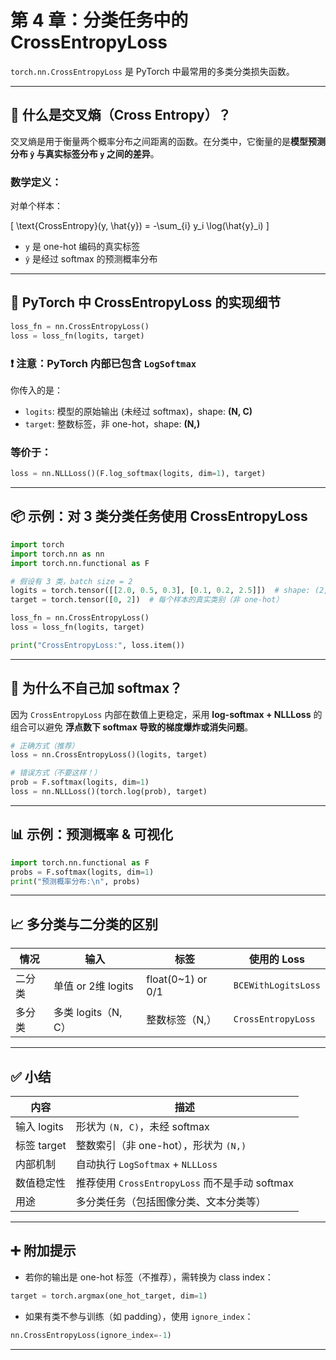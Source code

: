# 第 4 章：分类任务中的 CrossEntropyLoss

`torch.nn.CrossEntropyLoss` 是 PyTorch 中最常用的多类分类损失函数。

---

## 🤔 什么是交叉熵（Cross Entropy）？

交叉熵是用于衡量两个概率分布之间距离的函数。在分类中，它衡量的是**模型预测分布 `ŷ` 与真实标签分布 `y` 之间的差异**。

### 数学定义：

对单个样本：

\[
\text{CrossEntropy}(y, \hat{y}) = -\sum_{i} y_i \log(\hat{y}_i)
\]

- `y` 是 one-hot 编码的真实标签
- `ŷ` 是经过 softmax 的预测概率分布

---

## 🧮 PyTorch 中 CrossEntropyLoss 的实现细节

```python
loss_fn = nn.CrossEntropyLoss()
loss = loss_fn(logits, target)
````

### ❗ 注意：PyTorch 内部已包含 `LogSoftmax`

你传入的是：

* `logits`: 模型的原始输出 (未经过 softmax)，shape: **(N, C)**
* `target`: 整数标签，非 one-hot，shape: **(N,)**

### 等价于：

```python
loss = nn.NLLLoss()(F.log_softmax(logits, dim=1), target)
```

---

## 📦 示例：对 3 类分类任务使用 CrossEntropyLoss

```python
import torch
import torch.nn as nn
import torch.nn.functional as F

# 假设有 3 类，batch size = 2
logits = torch.tensor([[2.0, 0.5, 0.3], [0.1, 0.2, 2.5]])  # shape: (2, 3)
target = torch.tensor([0, 2])  # 每个样本的真实类别（非 one-hot）

loss_fn = nn.CrossEntropyLoss()
loss = loss_fn(logits, target)

print("CrossEntropyLoss:", loss.item())
```

---

## 🧠 为什么不自己加 softmax？

因为 `CrossEntropyLoss` 内部在数值上更稳定，采用 **log-softmax + NLLLoss** 的组合可以避免 **浮点数下 softmax 导致的梯度爆炸或消失问题**。

```python
# 正确方式（推荐）
loss = nn.CrossEntropyLoss()(logits, target)

# 错误方式（不要这样！）
prob = F.softmax(logits, dim=1)
loss = nn.NLLLoss()(torch.log(prob), target)
```

---

## 📊 示例：预测概率 & 可视化

```python
import torch.nn.functional as F
probs = F.softmax(logits, dim=1)
print("预测概率分布:\n", probs)
```

---

## 📈 多分类与二分类的区别

| 情况  | 输入              | 标签                 | 使用的 Loss            |
| --- | --------------- | ------------------ | ------------------- |
| 二分类 | 单值 or 2维 logits | float(0\~1) or 0/1 | `BCEWithLogitsLoss` |
| 多分类 | 多类 logits（N, C） | 整数标签（N,）           | `CrossEntropyLoss`  |

---

## ✅ 小结

| 内容        | 描述                                    |
| --------- | ------------------------------------- |
| 输入 logits | 形状为 `(N, C)`，未经 softmax               |
| 标签 target | 整数索引（非 one-hot），形状为 `(N,)`            |
| 内部机制      | 自动执行 `LogSoftmax` + `NLLLoss`         |
| 数值稳定性     | 推荐使用 `CrossEntropyLoss` 而不是手动 softmax |
| 用途        | 多分类任务（包括图像分类、文本分类等）                   |

---

## ➕ 附加提示

* 若你的输出是 one-hot 标签（不推荐），需转换为 class index：

```python
target = torch.argmax(one_hot_target, dim=1)
```

* 如果有类不参与训练（如 padding），使用 `ignore_index`：

```python
nn.CrossEntropyLoss(ignore_index=-1)
```

---
